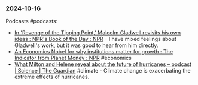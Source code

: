 ### 2024-10-16

Podcasts #podcasts:
- [In 'Revenge of the Tipping Point,' Malcolm Gladwell revisits his own ideas : NPR's Book of the Day : NPR](https://www.npr.org/2024/10/15/1210942199/nprs-book-of-the-day-malcolm-gladwell-revenge-of-the-tipping-point) - I have mixed feelings about Gladwell's work, but it was good to hear from him directly.
- [An Economics Nobel for why institutions matter for growth : The Indicator from Planet Money : NPR](https://www.npr.org/2024/10/15/1211165443/the-indicator-from-planet-money-nobel-economics-prize-institutions-10-15-2024) #economics 
- [What Milton and Helene reveal about the future of hurricanes – podcast | Science | The Guardian](https://www.theguardian.com/science/audio/2024/oct/15/what-milton-and-helene-reveal-about-the-future-of-hurricanes-podcast) #climate - Climate change is exacerbating the extreme effects of hurricanes.